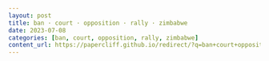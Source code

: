 ```yaml
---
layout: post
title: ban · court · opposition · rally · zimbabwe
date: 2023-07-08
categories: [ban, court, opposition, rally, zimbabwe]
content_url: https://papercliff.github.io/redirect/?q=ban+court+opposition+rally+zimbabwe&tbs=cdr:1,cd_min:7/7/2023,cd_max:7/9/2023
---
```

